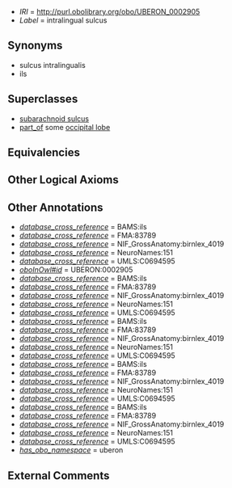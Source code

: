  * *IRI* = http://purl.obolibrary.org/obo/UBERON_0002905
 * *Label* = intralingual sulcus

## Synonyms

 * sulcus intralingualis
 * ils

## Superclasses

 * [subarachnoid sulcus](../../UBERON/34/UBERON_0008334.md)
 * [part_of](../../BFO/50/BFO_0000050.md) some [occipital lobe](../../UBERON/21/UBERON_0002021.md)

## Equivalencies


## Other Logical Axioms


## Other Annotations

 * *[database_cross_reference](../../ef/oboInOwl#hasDbXref.md)* = BAMS:ils
 * *[database_cross_reference](../../ef/oboInOwl#hasDbXref.md)* = FMA:83789
 * *[database_cross_reference](../../ef/oboInOwl#hasDbXref.md)* = NIF_GrossAnatomy:birnlex_4019
 * *[database_cross_reference](../../ef/oboInOwl#hasDbXref.md)* = NeuroNames:151
 * *[database_cross_reference](../../ef/oboInOwl#hasDbXref.md)* = UMLS:C0694595
 * *[oboInOwl#id](../../id/oboInOwl#id.md)* = UBERON:0002905
 * *[database_cross_reference](../../ef/oboInOwl#hasDbXref.md)* = BAMS:ils
 * *[database_cross_reference](../../ef/oboInOwl#hasDbXref.md)* = FMA:83789
 * *[database_cross_reference](../../ef/oboInOwl#hasDbXref.md)* = NIF_GrossAnatomy:birnlex_4019
 * *[database_cross_reference](../../ef/oboInOwl#hasDbXref.md)* = NeuroNames:151
 * *[database_cross_reference](../../ef/oboInOwl#hasDbXref.md)* = UMLS:C0694595
 * *[database_cross_reference](../../ef/oboInOwl#hasDbXref.md)* = BAMS:ils
 * *[database_cross_reference](../../ef/oboInOwl#hasDbXref.md)* = FMA:83789
 * *[database_cross_reference](../../ef/oboInOwl#hasDbXref.md)* = NIF_GrossAnatomy:birnlex_4019
 * *[database_cross_reference](../../ef/oboInOwl#hasDbXref.md)* = NeuroNames:151
 * *[database_cross_reference](../../ef/oboInOwl#hasDbXref.md)* = UMLS:C0694595
 * *[database_cross_reference](../../ef/oboInOwl#hasDbXref.md)* = BAMS:ils
 * *[database_cross_reference](../../ef/oboInOwl#hasDbXref.md)* = FMA:83789
 * *[database_cross_reference](../../ef/oboInOwl#hasDbXref.md)* = NIF_GrossAnatomy:birnlex_4019
 * *[database_cross_reference](../../ef/oboInOwl#hasDbXref.md)* = NeuroNames:151
 * *[database_cross_reference](../../ef/oboInOwl#hasDbXref.md)* = UMLS:C0694595
 * *[database_cross_reference](../../ef/oboInOwl#hasDbXref.md)* = BAMS:ils
 * *[database_cross_reference](../../ef/oboInOwl#hasDbXref.md)* = FMA:83789
 * *[database_cross_reference](../../ef/oboInOwl#hasDbXref.md)* = NIF_GrossAnatomy:birnlex_4019
 * *[database_cross_reference](../../ef/oboInOwl#hasDbXref.md)* = NeuroNames:151
 * *[database_cross_reference](../../ef/oboInOwl#hasDbXref.md)* = UMLS:C0694595
 * *[has_obo_namespace](../../ce/oboInOwl#hasOBONamespace.md)* = uberon

## External Comments

